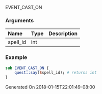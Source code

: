 EVENT_CAST_ON
### Arguments
**Name**|**Type**|**Description**
:-----|:-----|:-----
spell_id|int|
### Example
```perl
sub EVENT_CAST_ON {
	quest::say($spell_id); # returns int
}
```

Generated On 2018-01-15T22:01:49-08:00